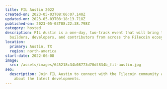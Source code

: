 ```yaml
---
title: FIL Austin 2022
created-on: 2023-05-03T08:06:07.140Z
updated-on: 2023-05-03T08:18:13.718Z
published-on: 2023-05-03T08:22:38.798Z
category: hosted
description: FIL Austin is a one-day, two-track event that will bring together
  builders, developers, and contributors from across the Filecoin ecosystem!
location:
  primary: Austin, TX
  region: north-america
start-date: 2022-06-08
image:
  src: /assets/images/645218c34b08773d70df834b_fil-austin.jpg
seo:
  description: Join FIL Austin to connect with the Filecoin community and learn
    about the latest developments.
---
```

